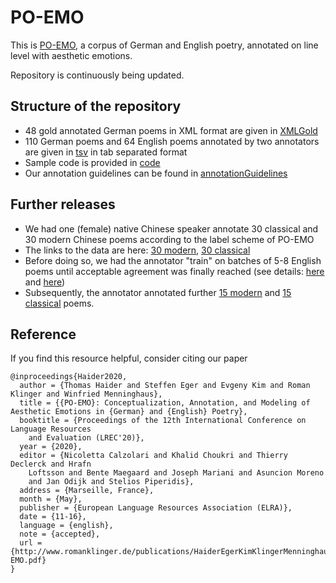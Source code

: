 # PO-EMO

This is [PO-EMO](https://arxiv.org/abs/2003.07723), a corpus of German and English poetry, annotated on line level with aesthetic emotions.

Repository is continuously being updated.

## Structure of the repository

- 48 gold annotated German poems in XML format are given in [XMLGold](XMLGold/)
- 110 German poems and 64 English poems annotated by two annotators are given in [tsv](tsv/) in tab separated format
- Sample code is provided in [code](code/)
- Our annotation guidelines can be found in [annotationGuidelines](annotationGuidelines/)

## Further releases

- We had one (female) native Chinese speaker annotate 30 classical and 30 modern Chinese poems according to the label scheme of PO-EMO
- The links to the data are here: [30 modern](https://docs.google.com/spreadsheets/d/1ilxAN0ap3FGOeSG4i1XUG6TWRpOUa8yLZRMaqvrLabY/edit?usp=sharing), [30 classical](https://docs.google.com/spreadsheets/d/12SuEeGRszDhPtSTD7uO6G__2fDfNaIrz4qsLnS-YORE/edit?usp=sharing)
- Before doing so, we had the annotator "train" on batches of 5-8 English poems until acceptable agreement was finally reached (see details: [here](https://docs.google.com/spreadsheets/d/1WOI-w72EAstejrS3WRJyQwGbmdj7YtBG9LQO6YkcS2Y/edit?usp=sharing) and [here](https://docs.google.com/spreadsheets/d/1jXIsQWU53jC7sgf_gLTwEPm3yIgBb3E6ZkUlbDE3Eas/edit?usp=sharing)) 
- Subsequently, the annotator annotated further [15 modern](https://docs.google.com/spreadsheets/d/17I_PjQ_6L_uPGfCAEq4pxkS4QDNkX86tkQXvZCVT0W8/edit?usp=sharing) and [15 classical](https://docs.google.com/spreadsheets/d/19XOSdPu0cqm4vD4RW6TmvuXd9HevONzmUYqYofMjD2Y/edit?usp=sharing) poems.


## Reference

If you find this resource helpful, consider citing our paper

```
@inproceedings{Haider2020,
  author = {Thomas Haider and Steffen Eger and Evgeny Kim and Roman Klinger and Winfried Menninghaus},
  title = {{PO-EMO}: Conceptualization, Annotation, and Modeling of Aesthetic Emotions in {German} and {English} Poetry},
  booktitle = {Proceedings of the 12th International Conference on Language Resources
	and Evaluation (LREC'20)},
  year = {2020},
  editor = {Nicoletta Calzolari and Khalid Choukri and Thierry Declerck and Hrafn
	Loftsson and Bente Maegaard and Joseph Mariani and Asuncion Moreno
	and Jan Odijk and Stelios Piperidis},
  address = {Marseille, France},
  month = {May},
  publisher = {European Language Resources Association (ELRA)},
  date = {11-16},
  language = {english},
  note = {accepted},
  url = {http://www.romanklinger.de/publications/HaiderEgerKimKlingerMenninghaus2020LREC_PO-EMO.pdf}
}
```


